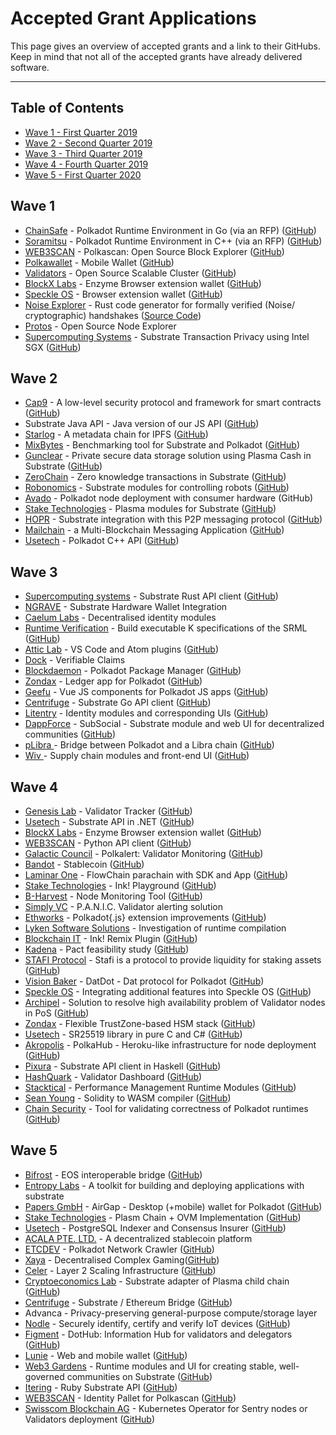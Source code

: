 # Accepted Grant Applications

This page gives an overview of accepted grants and a link to their GitHubs. Keep in mind that not all of the accepted grants have already delivered software. 

---

## Table of Contents

- [Wave 1 - First Quarter 2019](#wave-1)
- [Wave 2 - Second Quarter 2019](#wave-2)
- [Wave 3 - Third Quarter 2019](#wave-3)
- [Wave 4 - Fourth Quarter 2019](#wave-4)
- [Wave 5 - First Quarter 2020](#wave-5)

## Wave 1
-   [ChainSafe](https://chainsafe.io/) - Polkadot Runtime Environment in Go (via an RFP) ([GitHub](https://github.com/ChainSafeSystems/gossamer))
-   [Soramitsu](https://soramitsu.co.jp/) - Polkadot Runtime Environment in C++ (via an RFP) ([GitHub](https://github.com/soramitsu/kagome))
-   [WEB3SCAN](https://www.web3scan.com/) - Polkascan: Open Source Block Explorer ([GitHub](https://github.com/polkascan))
-   [Polkawallet](https://polkawallet.io/) - Mobile Wallet ([GitHub](https://github.com/polkawallet-io/polkawallet-RN))
-   [Validators](http://validators.com/) - Open Source Scalable Cluster ([GitHub](https://github.com/Validators))
-   [BlockX Labs](http://blockxlabs.com/) - Enzyme Browser extension wallet ([GitHub](https://github.com/blockxlabs/enzyme))
-   [Speckle OS](https://www.speckleos.io/) - Browser extension wallet ([GitHub](https://github.com/SpeckleOS/speckle-browser-extension))
-   [Noise Explorer](https://symbolic.software/) - Rust code generator for formally verified (Noise/ cryptographic) handshakes ([Source Code](https://source.symbolic.software/noiseexplorer/noiseexplorer))
-   [Protos](http://protosmanagement.com/) - Open Source Node Explorer
-   [Supercomputing Systems](https://www.scs.ch/) - Substrate Transaction Privacy using Intel SGX ([GitHub](https://github.com/scs/substraTEE))

## Wave 2
-   [Cap9](https://cap9.io/) - A low-level security protocol and framework for smart contracts ([GitHub](https://github.com/Daohub-io/cap9))
-   Substrate Java API - Java version of our JS API ([GitHub](https://github.com/polkadot-java))
-   [Starlog](https://pact.care/) - A metadata chain for IPFS ([GitHub](https://github.com/PACTCare/Starlog))
-   [MixBytes](https://mixbytes.io/) - Benchmarking tool for Substrate and Polkadot ([GitHub](https://github.com/mixbytes/tank))
-   [Gunclear](https://gunclear.io/) - Private secure data storage solution using Plasma Cash in Substrate ([GitHub](https://github.com/GunClear))
-   [ZeroChain](https://layerx.co.jp/) - Zero knowledge transactions in Substrate ([GitHub](https://github.com/LayerXcom/zero-chain))
-   [Robonomics](https://aira.life/en/) - Substrate modules for controlling robots ([GitHub](https://github.com/airalab/substrate-node-robonomics))
-   [Avado](https://ava.do/) - Polkadot node deployment with consumer hardware (GitHub)
-   [Stake Technologies](https://stake.co.jp/) - Plasma modules for Substrate ([GitHub](https://github.com/stakedtechnologies/Plasm))
-   [HOPR](https://hopr.network/) - Substrate integration with this P2P messaging protocol ([GitHub](https://github.com/validitylabs/HOPR-PL-Substrate))
-   [Mailchain](https://mailchain.xyz/) - a Multi-Blockchain Messaging Application ([GitHub](https://github.com/mailchain))
-   [Usetech](http://usetech.com/blockchain.html) - Polkadot C++ API ([GitHub](https://github.com/usetech-llc/polkadot_api_cpp))

## Wave 3
-   [Supercomputing systems](http://scs.ch/) - Substrate Rust API client ([GitHub](https://github.com/scs/substrate-api-client))
-   [NGRAVE](https://ngrave.io/) - Substrate Hardware Wallet Integration
-   [Caelum Labs](https://caelumlabs.com/) - Decentralised identity modules
-   [Runtime Verification](https://runtimeverification.com/) - Build executable K specifications of the SRML ([GitHub](https://github.com/runtimeverification/polkadot-verification))
-   [Attic Lab](https://atticlab.net/) - VS Code and Atom plugins ([GitHub](https://github.com/everstake/VSCode-Atom-Plugin))
-   [Dock](http://dock.io/) - Verifiable Claims
-   [Blockdaemon](https://blockdaemon.com/) - Polkadot Package Manager ([GitHub](https://github.com/Blockdaemon/bpm-sdk))
-   [Zondax](http://zondax.ch/) - Ledger app for Polkadot ([GitHub](https://github.com/ZondaX/ledger-polkadot))
-   [Geefu](https://www.geefu.net/) - Vue JS components for Polkadot JS apps ([GitHub](https://github.com/vue-polkadot))
-   [Centrifuge](https://centrifuge.io/) - Substrate Go API client ([GitHub](http://github.com/centrifuge))
-   [Litentry](https://www.litentry.com/) - Identity modules and corresponding UIs ([GitHub](https://github.com/litentry/litentry-runtime))
-   [DappForce](http://dappforce.io) - SubSocial - Substrate module and web UI for decentralized communities ([GitHub](https://github.com/dappforce/dappforce-subsocial))
-   [pLibra ](https://plibra.io/)- Bridge between Polkadot and a Libra chain ([GitHub](https://github.com/libra-china-org))
-   [Wiv ](http://wiv.io/)- Supply chain modules and front-end UI ([GitHub](https://github.com/wivtech))

## Wave 4
- [Genesis Lab](https://genesislab.net/) - Validator Tracker ([GitHub](https://github.com/genesis-lab-team))
- [Usetech](http://usetech.com/blockchain.html) - Substrate API in .NET ([GitHub](https://github.com/usetech-llc/polkadot_api_dotnet))
- [BlockX Labs](http://blockxlabs.com/) - Enzyme Browser extension wallet ([GitHub](https://github.com/blockxlabs/enzyme))
- [WEB3SCAN](https://www.web3scan.com/) - Python API client ([GitHub](https://github.com/polkascan))
- [Galactic Council](https://github.com/galacticcouncil) - Polkalert: Validator Monitoring ([GitHub](https://github.com/galacticcouncil/polkalert))
- [Bandot](http://bandot.io/) - Stablecoin ([GitHub](https://github.com/bandotorg/Bandot))
- [Laminar One](https://laminar.one/) - FlowChain parachain with SDK and App ([GitHub](https://github.com/laminar-protocol/flowchain))
- [Stake Technologies](https://stake.co.jp/) - Ink! Playground ([GitHub](https://github.com/staketechnologies/ink-playground))
- [B-Harvest](https://bharvest.io/) - Node Monitoring Tool ([GitHub](https://github.com/b-harvest))
- [Simply VC](https://simply-vc.com.mt/) - P.A.N.I.C. Validator alerting solution
- [Ethworks](https://ethworks.io/) - Polkadot{.js} extension improvements ([GitHub](https://github.com/ethWorks))
- [Lyken Software Solutions](https://lyken.rs/) - Investigation of runtime compilation
- [Blockchain IT](blockchain-it.hr) - Ink! Remix Plugin ([GitHub](https://github.com/blockchain-it-hr/ink-remix-plugin))
- [Kadena](https://www.kadena.io/) - Pact feasibility study ([GitHub](https://github.com/kadena-io/))
- [STAFI Protocol](http://www.stafi.io/) - Stafi is a protocol to provide liquidity for staking assets ([GitHub](https://github.com/stafiprotocol/stafi-node))
- [Vision Baker](https://playproject.io/) - DatDot - Dat protocol for Polkadot ([GitHub](https://github.com/playproject-io/datdot))
- [Speckle OS](https://www.speckleos.io/) - Integrating additional features into Speckle OS ([GitHub](https://github.com/SpeckleOS/speckle-browser-extension))
- [Archipel](https://archipel.id/) - Solution to resolve high availability problem of Validator nodes in PoS ([GitHub](https://github.com/RangerMauve))
- [Zondax](https://zondax.ch/) - Flexible TrustZone-based HSM stack ([GitHub](https://github.com/ZondaX))
- [Usetech](http://usetech.com/blockchain.html) - SR25519 library in pure C and C# ([GitHub](https://github.com/usetech-llc/))
- [Akropolis](https://akropolis.io/) - PolkaHub - Heroku-like infrastructure for node deployment ([GitHub](https://github.com/akropolisio))
- [Pixura](https://pixura.io/) - Substrate API client in Haskell ([GitHub](https://github.com/Pixura))
- [HashQuark](https://www.hashquark.io/) - Validator Dashboard ([GitHub](https://github.com/hashquark-research))
- [Stacktical](https://stacktical.com/) - Performance Management Runtime Modules ([GitHub](https://github.com/Stacktical))
- [Sean Young](https://www.mess.org/) - Solidity to WASM compiler ([GitHub](https://github.com/hyperledger-labs/solang))
- [Chain Security](https://chainsecurity.com/) - Tool for validating correctness of Polkadot runtimes ([GitHub](https://github.com/ChainSecurity))

## Wave 5
- [Bifrost](https://bifrost.codes/) - EOS interoperable bridge ([GitHub](https://github.com/bifrost-codes))
- [Entropy Labs](https://entropylabs.hk) - A toolkit for building and deploying applications with substrate
- [Papers GmbH](https://airgap.it) - AirGap - Desktop (+mobile) wallet for Polkadot ([GitHub](https://github.com/airgap-it))
- [Stake Technologies](https://stake.co.jp/) - Plasm Chain + OVM Implementation ([GitHub](https://github.com/stakedtechnologies/))
- [Usetech](http://usetech.com/blockchain.html) - PostgreSQL Indexer and Consensus Insurer ([GitHub](https://github.com/usetech-llc/))
- [ACALA PTE. LTD.](https://acala.network/) - A decentralized stablecoin platform 
- [ETCDEV](https://emeraldpay.io/) - Polkadot Network Crawler ([GitHub](https://github.com/emeraldpay))
- [Xaya](https://xaya.io/) - Decentralised Complex Gaming([GitHub](https://github.com/xaya))
- [Celer](https://www.celer.network/) - Layer 2 Scaling Infrastructure ([GitHub](https://github.com/celer-network))
- [Cryptoeconomics Lab](https://www.cryptoeconomicslab.com/) - Substrate adapter of Plasma child chain ([GitHub](https://github.com/cryptoeconomicslab))
- [Centrifuge](https://centrifuge.io/) - Substrate / Ethereum Bridge ([GitHub](https://github.com/centrifuge/))
- Advanca - Privacy-preserving general-purpose compute/storage layer 
- [Nodle](https://nodle.io) - Securely identify, certify and verify IoT devices ([GitHub](http://github.com/NodleCode/))
- [Figment](https://figment.network/) - DotHub: Information Hub for validators and delegators ([GitHub](https://github.com/figment-networks/dothub))
- [Lunie](http://lunie.io/) - Web and mobile wallet ([GitHub](https://github.com/luniehq/lunie))
- [Web3 Gardens](https://web3.garden) - Runtime modules and UI for creating stable, well-governed communities on Substrate ([GitHub](https://github.com/web3garden/sunshine))
- [Itering](https://itering.com/) - Ruby Substrate API ([GitHub](https://github.com/itering))
- [WEB3SCAN](https://www.web3scan.com/) - Identity Pallet for Polkascan ([GitHub](https://github.com/polkascan))
- [Swisscom Blockchain AG](https://www.blockchain.swisscom.com/) - Kubernetes Operator for Sentry nodes or Validators deployment ([GitHub](https://github.com/swisscom-blockchain))
